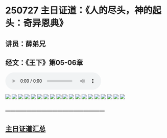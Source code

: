 # 250727 主日证道：《人的尽头，神的起头：奇异恩典》
## 讲员：薛弟兄
## 经文：《王下》第05-06章

<audio controls src="./250727.mp3"></audio>


![](./01.JPG)
![](./02.JPG)
![](./03.JPG)
![](./04.JPG)
![](./05.JPG)
![](./06.JPG)
![](./07.JPG)
![](./08.JPG)
![](./09.JPG)
![](./10.JPG)
![](./11.JPG)
![](./12.JPG)
![](./13.JPG)
![](./14.JPG)
![](./15.JPG)
![](./16.JPG)
![](./17.JPG)
![](./18.JPG)
![](./19.JPG)




### ———————————————————

## [主日证道汇总](https://nccchurch.github.io/Sermons/)



